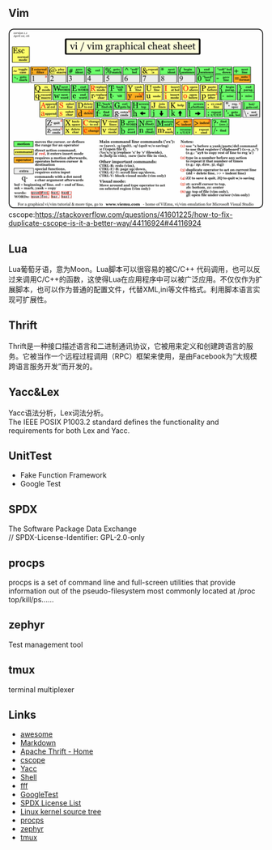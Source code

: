 ## Vim
![vim graphical cheat sheet](/classic1.gif)  
cscope:https://stackoverflow.com/questions/41601225/how-to-fix-duplicate-cscope-is-it-a-better-way/44116924#44116924
## Lua
Lua葡萄牙语，意为Moon。Lua脚本可以很容易的被C/C++ 代码调用，也可以反过来调用C/C++的函数，这使得Lua在应用程序中可以被广泛应用。不仅仅作为扩展脚本，也可以作为普通的配置文件，代替XML,ini等文件格式。利用脚本语言实现可扩展性。
## Thrift
Thrift是一种接口描述语言和二进制通讯协议，它被用来定义和创建跨语言的服务。它被当作一个远程过程调用（RPC）框架来使用，是由Facebook为“大规模跨语言服务开发”而开发的。  
## Yacc&Lex
Yacc语法分析，Lex词法分析。  
The IEEE POSIX P1003.2 standard defines the functionality and requirements for both Lex and Yacc.
## UnitTest
- Fake Function Framework  
- Google Test  
## SPDX  
The Software Package Data Exchange  
// SPDX-License-Identifier: GPL-2.0-only  
## procps  
procps is a set of command line and full-screen utilities that provide information out of the pseudo-filesystem most commonly located at /proc  
top/kill/ps......  
## zephyr  
Test management tool  
## tmux  
terminal multiplexer  

## Links
- [awesome](https://github.com/sindresorhus/awesome)
- [Markdown](https://www.markdownguide.org/basic-syntax/)
- [Apache Thrift - Home](https://thrift.apache.org/)
- [cscope](http://cscope.sourceforge.net/)
- [Yacc](https://en.wikipedia.org/wiki/Yacc)
- [Shell](https://www.shellscript.sh/index.html)
- [fff](https://github.com/meekrosoft/fff)
- [GoogleTest](https://github.com/google/googletest)
- [SPDX License List](https://spdx.org/licenses/)
- [Linux kernel source tree](https://github.com/torvalds/linux)
- [procps](https://gitlab.com/procps-ng/procps)
- [zephyr](https://www.getzephyr.com/)
- [tmux](https://github.com/tmux/tmux/wiki)
